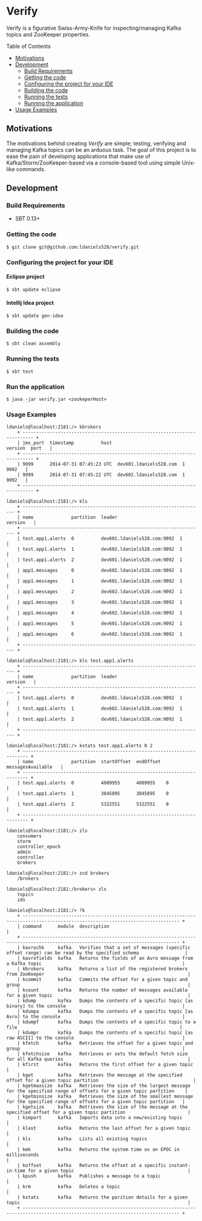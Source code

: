 # Verify

Verify is a figurative Swiss-Army-Knife for inspecting/managing Kafka topics and ZooKeeper properties.

Table of Contents

* <a href="#Motivations">Motivations</a>
* <a href="#Development">Development</a>
	* <a href="#build-requirements">Build Requirements</a>
	* <a href="#getting-the-code">Getting the code</a>
	* <a href="#configuring-your-ide">Configuring the project for your IDE</a>
	* <a href="#building-the-code">Building the code</a>
	* <a href="#testing-the-code">Running the tests</a>	
	* <a href="#running-the-app">Running the application</a>
* <a href="#usage">Usage Examples</a>

<a name="Motivations"></a>
## Motivations

The motivations behind creating _Verify_ are simple; testing, verifying and managing Kafka topics can be an
arduous task. The goal of this project is to ease the pain of developing applications that make use of 
Kafka/Storm/ZooKeeper-based via a console-based tool using simple Unix-like commands.

<a name="Development"></a>
## Development

<a name="build-requirements"></a>
### Build Requirements

* SBT 0.13+

<a name="getting-the-code"></a>
### Getting the code

    $ git clone git@github.com:ldaniels528/verify.git

<a name="configuring-your-ide"></a>
### Configuring the project for your IDE

#### Eclipse project
    $ sbt update eclipse
    
#### Intellij Idea project
    $ sbt update gen-idea

<a name="building-the-code"></a>
### Building the code

    $ sbt clean assembly
    
<a name="testing-the-code"></a>    
### Running the tests

    $ sbt test    

<a name="Running-the-app"></a> 
### Run the application

	$ java -jar verify.jar <zookeperHost>

<a name="usage"></a>
### Usage Examples	

	ldaniels@localhost:2181:/> kbrokers
		+ -------------------------------------------------------------------------- +
		| jmx_port  timestamp          host                          version  port   |
		+ -------------------------------------------------------------------------- +
		| 9999      2014-07-31 07:45:23 UTC  dev601.ldaniels528.com  1        9092   |
		| 9999      2014-07-31 07:45:22 UTC  dev602.ldaniels528.com  1        9092   |
		+ -------------------------------------------------------------------------- +	

	ldaniels@localhost:2181:/> kls
		+ ------------------------------------------------------------------- +
		| name              partition  leader                       version   |
		+ ------------------------------------------------------------------- +
		| test.app1.alerts  0          dev601.ldaniels528.com:9092  1         |
		| test.app1.alerts  1          dev602.ldaniels528.com:9092  1         |
		| test.app1.alerts  2          dev601.ldaniels528.com:9092  1         |
		| app1.messages     0          dev602.ldaniels528.com:9092  1         |
		| app1.messages     1          dev601.ldaniels528.com:9092  1         |
		| app1.messages     2          dev602.ldaniels528.com:9092  1         |
		| app1.messages     3          dev601.ldaniels528.com:9092  1         |
		| app1.messages     4          dev602.ldaniels528.com:9092  1         |
		| app1.messages     5          dev601.ldaniels528.com:9092  1         |
		| app1.messages     6          dev602.ldaniels528.com:9092  1         |
		+ ------------------------------------------------------------------- +

	ldaniels@localhost:2181:/> kls test.app1.alerts
		+ ------------------------------------------------------------------- +
		| name              partition  leader                       version   |
		+ ------------------------------------------------------------------- +
		| test.app1.alerts  0          dev601.ldaniels528.com:9092  1         |
		| test.app1.alerts  1          dev602.ldaniels528.com:9092  1         |
		| test.app1.alerts  2          dev601.ldaniels528.com:9092  1         |
		+ ------------------------------------------------------------------- +

	ldaniels@localhost:2181:/> kstats test.app1.alerts 0 2
		+ ------------------------------------------------------------------------ +
		| name              partition  startOffset  endOffset  messagesAvailable   |
		+ ------------------------------------------------------------------------ +
		| test.app1.alerts  0          4009955      4009955    0                   |
		| test.app1.alerts  1          3845895      3845895    0                   |
		| test.app1.alerts  2          5322551      5322551    0                   |
		+ ------------------------------------------------------------------------ +

	ldaniels@localhost:2181:/> zls
		consumers
		storm
		controller_epoch
		admin
		controller
		brokers	
			
	ldaniels@localhost:2181:/> zcd brokers
        /brokers
    
    ldaniels@localhost:2181:/brokers> zls
        topics
        ids	
			
	ldaniels@localhost:2181:/> ?k
        + -------------------------------------------------------------------------------------------------------------------------------- +
        | command      module  description                                                                                                 |
        + -------------------------------------------------------------------------------------------------------------------------------- +
        | kavrochk     kafka   Verifies that a set of messages (specific offset range) can be read by the specified schema                 |
        | kavrofields  kafka   Returns the fields of an Avro message from a Kafka topic                                                    |
        | kbrokers     kafka   Returns a list of the registered brokers from ZooKeeper                                                     |
        | kcommit      kafka   Commits the offset for a given topic and group                                                              |
        | kcount       kafka   Returns the number of messages available for a given topic                                                  |
        | kdump        kafka   Dumps the contents of a specific topic [as binary] to the console                                           |
        | kdumpa       kafka   Dumps the contents of a specific topic [as Avro] to the console                                             |
        | kdumpf       kafka   Dumps the contents of a specific topic to a file                                                            |
        | kdumpr       kafka   Dumps the contents of a specific topic [as raw ASCII] to the console                                        |
        | kfetch       kafka   Retrieves the offset for a given topic and group                                                            |
        | kfetchsize   kafka   Retrieves or sets the default fetch size for all Kafka queries                                              |
        | kfirst       kafka   Returns the first offset for a given topic                                                                  |
        | kget         kafka   Retrieves the message at the specified offset for a given topic partition                                   |
        | kgetmaxsize  kafka   Retrieves the size of the largest message for the specified range of offsets for a given topic partition    |
        | kgetminsize  kafka   Retrieves the size of the smallest message for the specified range of offsets for a given topic partition   |
        | kgetsize     kafka   Retrieves the size of the message at the specified offset for a given topic partition                       |
        | kimport      kafka   Imports data into a new/existing topic                                                                      |
        | klast        kafka   Returns the last offset for a given topic                                                                   |
        | kls          kafka   Lists all existing topics                                                                                   |
        | kmk          kafka   Returns the system time as an EPOC in milliseconds                                                          |
        | koffset      kafka   Returns the offset at a specific instant-in-time for a given topic                                          |
        | kpush        kafka   Publishes a message to a topic                                                                              |
        | krm          kafka   Deletes a topic                                                                                             |
        | kstats       kafka   Returns the parition details for a given topic                                                              |
        + -------------------------------------------------------------------------------------------------------------------------------- +